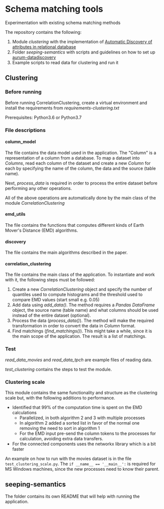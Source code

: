 # Schema matching tools
Experimentation with existing schema matching methods

The repository contains the following:
1. Module _clustering_ with the implementation of 
[Automatic Discovery of attributes in relational database](https://www.researchgate.net/profile/Divesh_Srivastava2/publication/221213724_Automatic_Discovery_of_Attributes_in_Relational_Databases/links/55edd50108ae0af8ee19d399/Automatic-Discovery-of-Attributes-in-Relational-Databases.pdf)
2. Folder _seeping-semantics_ with scripts and guidelines on how to set up
[aurum-datadiscovery](https://github.com/mitdbg/aurum-datadiscovery)
3. Example scripts to read data for clustering and run it

## Clustering 

### Before running
Before running CorrelationClustering, create a
virtual environment and install the requirements from 
*requirements-clustering.txt*

Prerequisites: Python3.6 or Python3.7

### File descriptions

#### column_model
The file contains the data model used in the application. 
The "Column" is a representation of a column from a database. 
To map a dataset into _Columns_, read each column of the dataset
and create a new _Column_ for each by specifying the name of the column,
the data and the source (table name). 

Next, _process_data_ is required in order to process the entire dataset
before performing any other operations. 

All of the above operations are automatically done by the main class
of the module _CorrelationClustering_

#### emd_utils
The file contains the functions that computes different kinds of
Earth Mover's Distance (EMD) algorithms. 

#### discovery
The file contains the main algorithms described in the paper.

#### correlation_clustering
The file contains the main class of the application. 
To instantiate and work with it, the following steps must be followed:
1. Create a new _CorrelationClustering_ object and specify 
the number of quantiles used to compute histograms and
the threshold used to compare EMD values (start small e.g. 0.05)
2. Add data using _add_data()_. The method requires a *Pandas DataFrame*
object, the source name (table name) and what columns should be used instead
of the entire dataset (optional).
3. Process the data (_process_data()_). The method will make the
required transformation in order to convert the data in _Column_ format.
4. Find matchings (_find_matchings()_). This might take a while,
since it is the main scope of the application. The result is a list of 
matchings. 

### Test
_read_data_movies_ and _read_data_tpch_ are example files of reading data.

*test_clustering* contains the steps to test the module. 

### Clustering scale 
This module contains the same functionality and structure as the clustering scale but, with the following additions to 
performance.

* Identified that 99% of the computation time is spent on the EMD calculations
  * Parallelized, in both algorithm 2 and 3 with multiple processes 
  * In algorithm 2 added a sorted list in favor of the normal one removing the need to sort in algorithm 1
  * For the EMD input pre-send the column tokens to the processes for calculation, avoiding extra data transfers. 
* For the connected components uses the networkx library which is a bit faster

 An example on how to run with the movies dataset is in the file `test_clustering_scale.py`. The 
 `if __name__ == '__main__':` is required for MS Windows machines, since the new processes need to know their parent. 
## seeping-semantics
The folder contains its own README that will help with running the application.